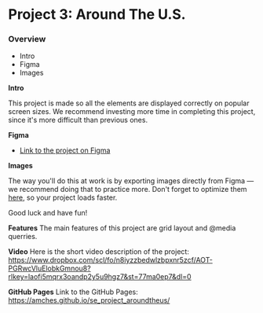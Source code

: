 # Project 3: Around The U.S.

### Overview

- Intro
- Figma
- Images

**Intro**

This project is made so all the elements are displayed correctly on popular screen sizes. We recommend investing more time in completing this project, since it's more difficult than previous ones.

**Figma**

- [Link to the project on Figma](https://www.figma.com/file/ii4xxsJ0ghevUOcssTlHZv/Sprint-3%3A-Around-the-US?node-id=0%3A1)

**Images**

The way you'll do this at work is by exporting images directly from Figma — we recommend doing that to practice more. Don't forget to optimize them [here](https://tinypng.com/), so your project loads faster.

Good luck and have fun!

**Features**
The main features of this project are grid layout and @media querries.

**Video**
Here is the short video description of the project: https://www.dropbox.com/scl/fo/n8iyzzbedwlzbpxnr5zcf/AOT-PGRwcVluElobkGmnou8?rlkey=laofi5mqrx3oandp2y5u9hgz7&st=77ma0ep7&dl=0

**GitHub Pages**
Link to the GitHub Pages: https://amches.github.io/se_project_aroundtheus/
